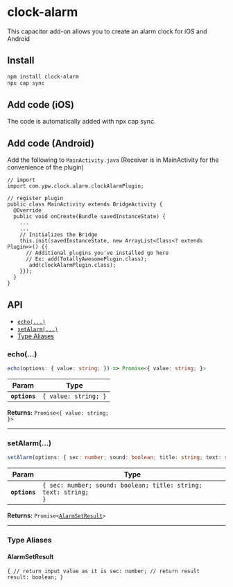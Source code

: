 # clock-alarm

This capacitor add-on allows you to create an alarm clock for iOS and Android

## Install

```bash
npm install clock-alarm
npx cap sync
```

## Add code (iOS)

The code is automatically added with npx cap sync.

## Add code (Android)

Add the following to `MainActivity.java`
(Receiver is in MainActivity for the convenience of the plugin)

```
// import
import com.ypw.clock.alarm.clockAlarmPlugin;

// register plugin
public class MainActivity extends BridgeActivity {
  @Override
  public void onCreate(Bundle savedInstanceState) {
    ...
    ...
    // Initializes the Bridge
    this.init(savedInstanceState, new ArrayList<Class<? extends Plugin>>() {{
      // Additional plugins you've installed go here
      // Ex: add(TotallyAwesomePlugin.class);
       add(clockAlarmPlugin.class);
    }});
  }
}
```

## API

<docgen-index>

- [`echo(...)`](#echo)
- [`setAlarm(...)`](#setalarm)
- [Type Aliases](#type-aliases)

</docgen-index>

<docgen-api>
<!--Update the source file JSDoc comments and rerun docgen to update the docs below-->

### echo(...)

```typescript
echo(options: { value: string; }) => Promise<{ value: string; }>
```

| Param         | Type                            |
| ------------- | ------------------------------- |
| **`options`** | <code>{ value: string; }</code> |

**Returns:** <code>Promise&lt;{ value: string; }&gt;</code>

---

### setAlarm(...)

```typescript
setAlarm(options: { sec: number; sound: boolean; title: string; text: string; }) => Promise<AlarmSetResult>
```

| Param         | Type                                                                       |
| ------------- | -------------------------------------------------------------------------- |
| **`options`** | <code>{ sec: number; sound: boolean; title: string; text: string; }</code> |

**Returns:** <code>Promise&lt;<a href="#alarmsetresult">AlarmSetResult</a>&gt;</code>

---

### Type Aliases

#### AlarmSetResult

<code>{ // return input value as it is sec: number; // return result result: boolean; }</code>

</docgen-api>
